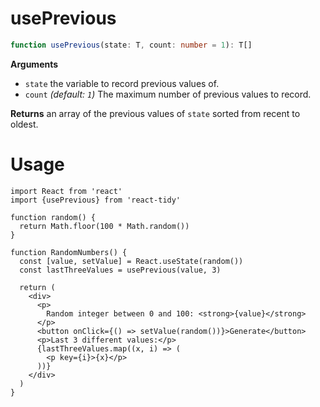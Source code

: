 # usePrevious

```ts
function usePrevious(state: T, count: number = 1): T[]
```

**Arguments**

- `state` the variable to record previous values of.
- `count` _(default: `1`)_ The maximum number of previous values to record.

**Returns** an array of the previous values of `state` sorted from recent to oldest.

# Usage

```tsx
import React from 'react'
import {usePrevious} from 'react-tidy'

function random() {
  return Math.floor(100 * Math.random())
}

function RandomNumbers() {
  const [value, setValue] = React.useState(random())
  const lastThreeValues = usePrevious(value, 3)

  return (
    <div>
      <p>
        Random integer between 0 and 100: <strong>{value}</strong>
      </p>
      <button onClick={() => setValue(random())}>Generate</button>
      <p>Last 3 different values:</p>
      {lastThreeValues.map((x, i) => (
        <p key={i}>{x}</p>
      ))}
    </div>
  )
}
```
